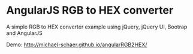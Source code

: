 # AngularJS RGB to HEX converter
A simple RGB to HEX converter example using jQuery, jQuery UI, Bootrap and AngularJS

Demo: http://michael-schaer.github.io/angularRGB2HEX/
